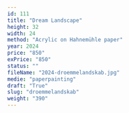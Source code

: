 ```yaml
---
id: 111
title: "Dream Landscape"
height: 32
width: 24
method: "Acrylic on Hahnemühle paper"
year: 2024
price: "850"
exPrice: "850"
status: ""
fileName: "2024-droemmelandskab.jpg"
medie: "paperpainting"
draft: "True"
slug: "droemmelandskab"
weight: "390"
---
```

